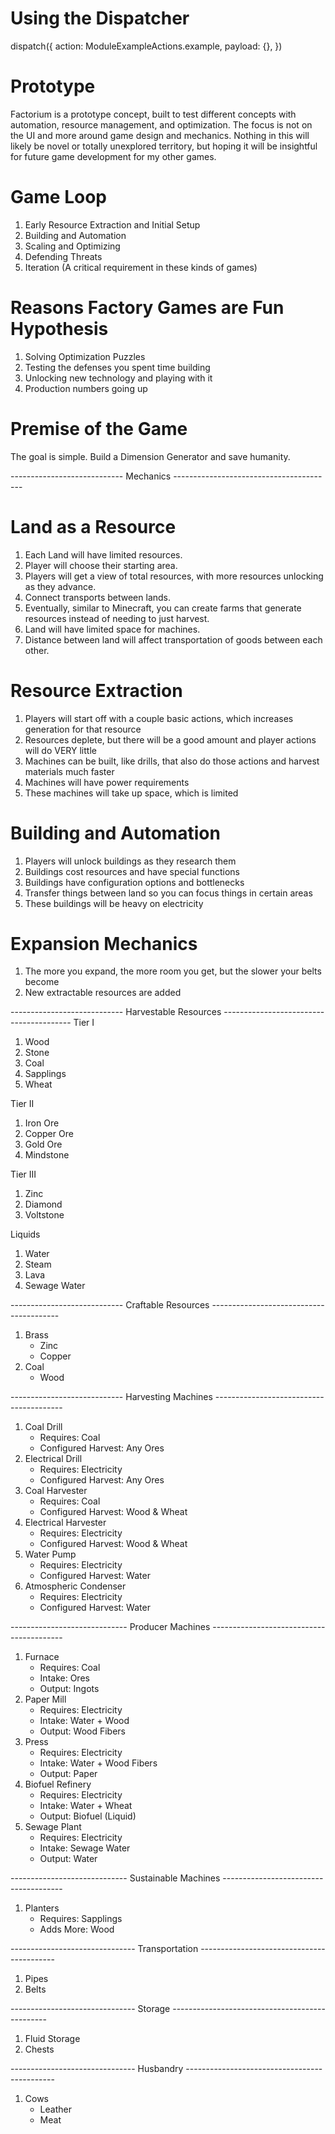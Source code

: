 # Using the Dispatcher
dispatch({
    action: ModuleExampleActions.example,
    payload: {},
})

# Prototype
Factorium is a prototype concept, built to test different concepts with automation, resource management, and optimization. The focus is not on the UI and more around game design and mechanics. Nothing in this will likely be novel or totally unexplored territory, but hoping it will be insightful for future game development for my other games.

# Game Loop
1. Early Resource Extraction and Initial Setup
2. Building and Automation
3. Scaling and Optimizing
4. Defending Threats
5. Iteration (A critical requirement in these kinds of games)

# Reasons Factory Games are Fun Hypothesis
1. Solving Optimization Puzzles
2. Testing the defenses you spent time building
3. Unlocking new technology and playing with it
4. Production numbers going up

# Premise of the Game
The goal is simple. Build a Dimension Generator and save humanity.

---------------------------- Mechanics ----------------------------------------
# Land as a Resource
1. Each Land will have limited resources.
2. Player will choose their starting area.
3. Players will get a view of total resources, with more resources unlocking as they advance.
4. Connect transports between lands.
5. Eventually, similar to Minecraft, you can create farms that generate resources instead of needing to just harvest.
6. Land will have limited space for machines.
7. Distance between land will affect transportation of goods between each other. 

# Resource Extraction
1. Players will start off with a couple basic actions, which increases generation for that resource
2. Resources deplete, but there will be a good amount and player actions will do VERY little
3. Machines can be built, like drills, that also do those actions and harvest materials much faster
4. Machines will have power requirements
5. These machines will take up space, which is limited

# Building and Automation
1. Players will unlock buildings as they research them
2. Buildings cost resources and have special functions
3. Buildings have configuration options and bottlenecks
4. Transfer things between land so you can focus things in certain areas
5. These buildings will be heavy on electricity

# Expansion Mechanics
1. The more you expand, the more room you get, but the slower your belts become
2. New extractable resources are added

---------------------------- Harvestable Resources ----------------------------------------
Tier I
1. Wood
2. Stone
3. Coal
4. Sapplings
5. Wheat

Tier II
1. Iron Ore
2. Copper Ore
3. Gold Ore
4. Mindstone

Tier III
1. Zinc
2. Diamond
3. Voltstone

Liquids
1. Water
2. Steam
3. Lava
4. Sewage Water

---------------------------- Craftable Resources ----------------------------------------
1.  Brass
    - Zinc
    - Copper
2.  Coal
    - Wood

---------------------------- Harvesting Machines ----------------------------------------
1. Coal Drill
    - Requires: Coal
    - Configured Harvest: Any Ores
2. Electrical Drill
    - Requires: Electricity
    - Configured Harvest: Any Ores
3. Coal Harvester
    - Requires: Coal
    - Configured Harvest: Wood & Wheat
4. Electrical Harvester
    - Requires: Electricity
    - Configured Harvest: Wood & Wheat
5. Water Pump
    - Requires: Electricity
    - Configured Harvest: Water
6. Atmospheric Condenser
    - Requires: Electricity
    - Configured Harvest: Water

----------------------------- Producer Machines -----------------------------------------
1. Furnace
    - Requires: Coal
    - Intake: Ores
    - Output: Ingots
2. Paper Mill
    - Requires: Electricity
    - Intake: Water + Wood
    - Output: Wood Fibers
3. Press
    - Requires: Electricity
    - Intake: Water + Wood Fibers
    - Output: Paper
4. Biofuel Refinery
    - Requires: Electricity
    - Intake: Water + Wheat
    - Output: Biofuel (Liquid)
5. Sewage Plant
    - Requires: Electricity
    - Intake: Sewage Water
    - Output: Water

----------------------------- Sustainable Machines --------------------------------------
1. Planters
    - Requires: Sapplings
    - Adds More: Wood

------------------------------- Transportation ------------------------------------------
1. Pipes
2. Belts

------------------------------- Storage -----------------------------------------------
1. Fluid Storage
2. Chests

------------------------------- Husbandry ---------------------------------------------
1.  Cows
    - Leather
    - Meat